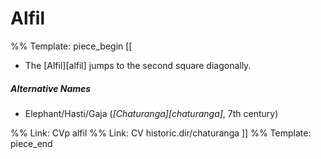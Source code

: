 # Alfil

%% Template: piece_begin
[[
* The [Alfil][alfil] jumps to the second square diagonally.

##### Alternative Names

* Elephant/Hasti/Gaja (*[Chaturanga][chaturanga]*, 7th century)

%% Link: CVp alfil
%% Link: CV historic.dir/chaturanga
]]
%% Template: piece_end
